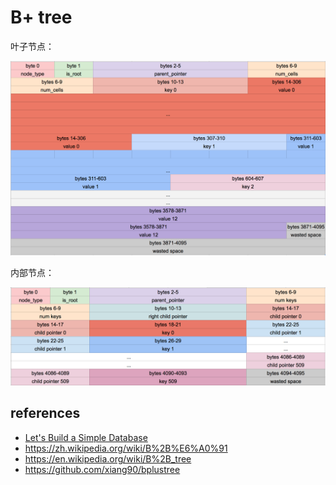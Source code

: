 # B+ tree

叶子节点：

![leaf.png](leaf.png)

内部节点：

![internal.png](internal.png)

## references

- [Let's Build a Simple Database](https://cstack.github.io/db_tutorial/parts/part8.html)
- https://zh.wikipedia.org/wiki/B%2B%E6%A0%91
- https://en.wikipedia.org/wiki/B%2B_tree
- https://github.com/xiang90/bplustree